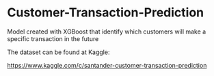# Customer-Transaction-Prediction
Model created with XGBoost that identify which customers will make a specific transaction in the future

The dataset can be found at Kaggle:

https://www.kaggle.com/c/santander-customer-transaction-prediction
